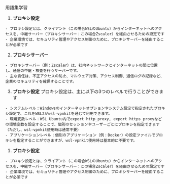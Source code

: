 用語集学習

1. **プロキシ設定**
```plaintext
- プロキシ設定とは、クライアント（この場合WSLのUbuntu）からインターネットへのアクセスを、中継サーバー（プロキシサーバー：この場合Zscaler）を経由させるための設定です
- 企業環境では、セキュリティ管理やアクセス制御のために、プロキシサーバーを経由することが必須です
```

2. **プロキシサーバー**
```plaintext
- プロキシサーバー（例：Zscaler）は、社内ネットワークとインターネットの間に位置し、通信の中継・検査を行うサーバーです。
- 主な責任は、不正アクセスの防止、マルウェア対策、アクセス制御、通信ログの記録など、企業のセキュリティを確保することです。
```

3. **プロキシ設定**
プロキシ設定は、主に以下の3つのレベルで行うことができます

```plaintext
- システムレベル：Windowsのインターネットオプションやシステム設定で指定されたプロキシ設定で、これをWSL2がwsl-vpnkitを通じて利用できます。
- 環境変数レベル：WSL Ubuntu内でexport http_proxy, export https_proxyなどの環境変数を設定することで、個別のセッションやユーザーごとにプロキシを指定できます（ただし、wsl-vpnkit使用時は通常不要）
- アプリケーションレベル：個別のアプリケーション（例：Docker）の設定ファイルでプロキシを指定することができますが、wsl-vpnkit使用時は基本的に不要です。
```

1. **プロキシ設定**
```plaintext
- プロキシ設定とは、クライアント（この場合WSLのUbuntu）からインターネットへのアクセスを、中継サーバー（プロキシサーバー：この場合Zscaler）を経由させるための設定です
- 企業環境では、セキュリティ管理やアクセス制御のために、プロキシサーバーを経由することが必須です
```

